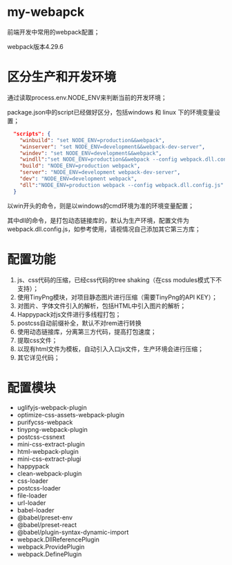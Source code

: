 # my-webapck
前端开发中常用的webpack配置；

webpack版本4.29.6

# 区分生产和开发环境
通过读取process.env.NODE_ENV来判断当前的开发环境；

package.json中的script已经做好区分，包括windows 和 linux 下的环境变量设置；
```json
  "scripts": {
    "winbuild": "set NODE_ENV=production&&webpack",
    "winserver": "set NODE_ENV=development&&webpack-dev-server",
    "windev": "set NODE_ENV=development&&webpack",
    "windll":"set NODE_ENV=production&&webpack --config webpack.dll.config.js",
    "build": "NODE_ENV=production webpack",
    "server": "NODE_ENV=development webpack-dev-server",
    "dev": "NODE_ENV=development webpack",
    "dll":"NODE_ENV=production webpack --config webpack.dll.config.js"
  }
```
以win开头的命令，则是以windows的cmd环境为准的环境变量配置；

其中dll的命令，是打包动态链接库的，默认为生产环境，配置文件为webpack.dll.config.js，如参考使用，请视情况自己添加其它第三方库；

# 配置功能
1. js、css代码的压缩，已经css代码的tree shaking（在css modules模式下不支持）；
2. 使用TinyPng模块，对项目静态图片进行压缩（需要TinyPng的API KEY）；
3. 对图片、字体文件引入的解析，包括HTML中引入图片的解析；
4. Happypack对js文件进行多线程打包；
5. postcss自动前缀补全，默认不对rem进行转换
6. 使用动态链接库，分离第三方代码，提高打包速度；
7. 提取css文件；
8. 以现有html文件为模板，自动引入入口js文件，生产环境会进行压缩；
9. 其它详见代码；

# 配置模块
- uglifyjs-webpack-plugin
- optimize-css-assets-webpack-plugin
- purifycss-webpack
- tinypng-webpack-plugin
- postcss-cssnext
- mini-css-extract-plugin
- html-webpack-plugin
- mini-css-extract-plugi
- happypack
- clean-webpack-plugin
- css-loader
- postcss-loader
- file-loader
- url-loader
- babel-loader
- @babel/preset-env
- @babel/preset-react
- @babel/plugin-syntax-dynamic-import
- webpack.DllReferencePlugin
- webpack.ProvidePlugin
- webpack.DefinePlugin
 
